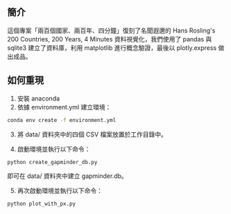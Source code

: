## 簡介
這個專案「兩百個國家、兩百年、四分鐘」復刻了名聞遐邇的 Hans Rosling's 200 Countries, 200 Years, 4 Minutes 資料視覺化，我們使用了 pandas 與 sqlite3 建立了資料庫，利用 matplotlib 進行概念驗證，最後以 plotly.express 做出成品。

## 如何重現
1. 安裝 anaconda  
2. 依據 environment.yml 建立環境：  
```bash
conda env create -f environment.yml 
```

3. 將 data/ 資料夾中的四個 CSV 檔案放置於工作目錄中。  

4. 啟動環境並執行以下命令：  
```bash
python create_gapminder_db.py
```
即可在 data/ 資料夾中建立 gapminder.db。

5. 再次啟動環境並執行以下命令：  
```bash
python plot_with_px.py
```
